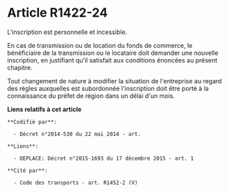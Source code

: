 # Article R1422-24

L'inscription est personnelle et incessible.

En cas de transmission ou de location du fonds de commerce, le bénéficiaire de la transmission ou le locataire doit demander
une nouvelle inscription, en justifiant qu'il satisfait aux conditions énoncées au présent chapitre.

Tout changement de nature à modifier la situation de l'entreprise au regard des règles auxquelles est subordonnée
l'inscription doit être porté à la connaissance du préfet de région dans un délai d'un mois.

**Liens relatifs à cet article**

	**Codifié par**:

	  - Décret n°2014-530 du 22 mai 2014 - art.

	**Liens**:

	  - DEPLACE: Décret n°2015-1693 du 17 décembre 2015 - art. 1

	**Cité par**:

	  - Code des transports - art. R1452-2 (V)

